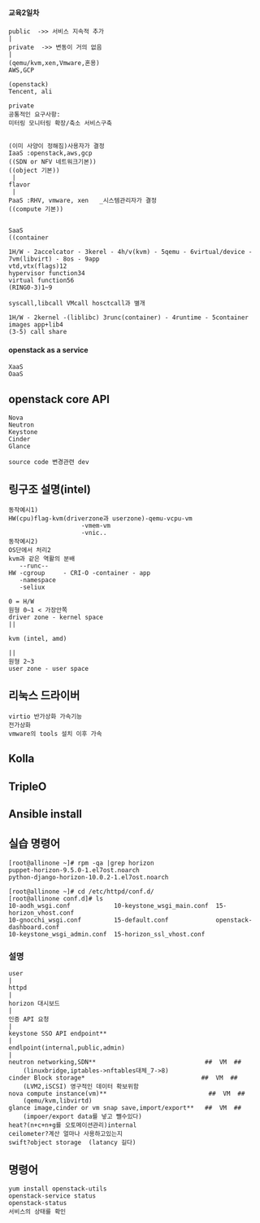 #### 교육2일차

    public  ->> 서비스 지속적 추가
    |
    private  ->> 변동이 거의 없음
    |
    (qemu/kvm,xen,Vmware,혼용)
    AWS,GCP

    (openstack)
    Tencent, ali

    private
    공통적인 요구사항:
    미터링 모니터링 확장/축소 서비스구축


    (이미 사양이 정해짐)사용자가 결정
    IaaS :openstack,aws,gcp
    ((SDN or NFV 네트워크기본))
    ((object 기본))
     |  
    flavor
     |
    PaaS :RHV, vmware, xen   _시스템관리자가 결정
    ((compute 기본))
  

    SaaS
    ((container
  
    1H/W - 2accelcator - 3kerel - 4h/v(kvm) - 5qemu - 6virtual/device - 7vm(libvirt) - 8os - 9app
    vtd,vtx(flags)12
    hypervisor function34
    virtual function56
    (RING0-3)1~9
  
    syscall,libcall VMcall hosctcall과 별개 

    1H/W - 2kernel -(liblibc) 3runc(container) - 4runtime - 5container
    images app+lib4
    (3-5) call share


#### openstack as a service
    XaaS
    OaaS


## openstack core API
    Nova
    Neutron
    Keystone
    Cinder
    Glance

    source code 변경관련 dev

## 링구조 설명(intel)
    동작예시1)
    HW(cpu)flag-kvm(driverzone과 userzone)-qemu-vcpu-vm
                        -vmem-vm
                        -vnic..
    동작예시2)
    OS단에서 처리2
    kvm과 같은 역활의 분배 
       --runc--
    HW -cgroup     - CRI-O -container - app
       -namespace
       -seliux
    
    0 = H/W
    원형 0~1 < 가장안쪽
    driver zone - kernel space
    ||
    
    kvm (intel, amd)
    
    ||
    원형 2~3
    user zone - user space

## 리눅스 드라이버
    virtio 반가상화 가속기능
    전가상화 
    vmware의 tools 설치 이후 가속

## Kolla

## TripleO

## Ansible install

## 실습 명령어
    [root@allinone ~]# rpm -qa |grep horizon
    puppet-horizon-9.5.0-1.el7ost.noarch
    python-django-horizon-10.0.2-1.el7ost.noarch
    
    [root@allinone ~]# cd /etc/httpd/conf.d/
    [root@allinone conf.d]# ls
    10-aodh_wsgi.conf            10-keystone_wsgi_main.conf  15-horizon_vhost.conf
    10-gnocchi_wsgi.conf         15-default.conf             openstack-dashboard.conf
    10-keystone_wsgi_admin.conf  15-horizon_ssl_vhost.conf
    
### 설명
    user
    |
    httpd
    |
    horizon 대시보드
    |
    인증 API 요청
    |
    keystone SSO API endpoint**
    |
    endlpoint(internal,public,admin)
    |
    neutron networking,SDN**                              ##  VM  ##
        (linuxbridge,iptables->nftables대체_7->8)
    cinder Block storage*                                ##  VM  ##
        (LVM2,iSCSI) 영구적인 데이터 확보위함
    nova compute instance(vm)**                            ##  VM  ##
        (qemu/kvm,libvirtd)
    glance image,cinder or vm snap save,import/export**   ##  VM  ##
        (impoer/export data를 넣고 뺄수있다)
    heat?(n+c+n+g를 오토메이션관리)internal
    ceilometer?계산 얼마나 사용하고있는지
    swift?object storage  (latancy 길다)
    
## 명령어
    yum install openstack-utils
    openstack-service status
    openstack-status
    서비스의 상태를 확인
    
